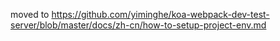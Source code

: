 moved to https://github.com/yiminghe/koa-webpack-dev-test-server/blob/master/docs/zh-cn/how-to-setup-project-env.md